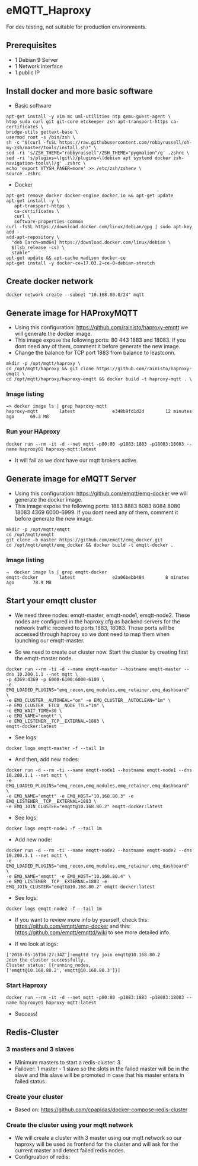 # eMQTT_Haproxy

For dev testing, not suitable for production environments. 

## Prerequisites

- 1 Debian 9 Server
- 1 Network interface
- 1 public IP

## Install docker and more basic software

 - Basic software
```
apt-get install -y vim mc uml-utilities ntp qemu-guest-agent \
htop sudo curl git git-core etckeeper zsh apt-transport-https ca-certificates \
bridge-utils gettext-base \
usermod root -s /bin/zsh \
sh -c "$(curl -fsSL https://raw.githubusercontent.com/robbyrussell/oh-my-zsh/master/tools/install.sh)" \
sed -ri 's/ZSH_THEME="robbyrussell"/ZSH_THEME="pygmalion"/g' .zshrc \
sed -ri 's/plugins=\(git\)/plugins=\(debian apt systemd docker zsh-navigation-tools\)/g' .zshrc \
echo 'export VTYSH_PAGER=more' >> /etc/zsh/zshenv \
source .zshrc
```
 - Docker
 
 ```
 apt-get remove docker docker-engine docker.io && apt-get update
apt-get install -y \
    apt-transport-https \
    ca-certificates \
    curl \
    software-properties-common
curl -fsSL https://download.docker.com/linux/debian/gpg | sudo apt-key add -
add-apt-repository \
   "deb [arch=amd64] https://download.docker.com/linux/debian \
   $(lsb_release -cs) \
   stable"
apt-get update && apt-cache madison docker-ce
apt-get install -y docker-ce=17.03.2~ce-0~debian-stretch
 ```
## Create docker network 

```
docker network create --subnet "10.168.80.0/24" mqtt
```
## Generate image for HAProxyMQTT

- Using this configuration: https://github.com/rainisto/haproxy-emqtt we will generate the docker image.
- This image expose the following ports: 80 443 1883 and 18083. If you dont need any of them, comment it before generate the new image. 
- Change the balance for TCP port 1883 from balance to leastconn.

```
mkdir -p /opt/mqtt/haproxy \ 
cd /opt/mqtt/haproxy && git clone https://github.com/rainisto/haproxy-emqtt \
cd /opt/mqtt/haproxy/haproxy-emqtt && docker build -t haproxy-mqtt . \ 
``` 

### Image listing

```
=> docker image ls | grep haproxy-mqtt
haproxy-mqtt        latest              e348b9fd1d2d        12 minutes ago      69.3 MB
```
### Run your HAproxy

```
docker run --rm -it -d --net mqtt -p80:80 -p1883:1883 -p18083:18083 --name haproxy01 haproxy-mqtt:latest
```
- It will fail as we dont have our mqtt brokers active. 

## Generate image for eMQTT Server

- Using this configuration: https://github.com/emqtt/emq-docker we will generate the docker image.
- This image expose the following ports: 1883 8883 8083 8084 8080 18083 4369 6000-6999. If you dont need any of them, comment it before generate the new image. 

```
mkdir -p /opt/mqtt/emqtt
cd /opt/mqtt/emqtt
git clone -b master https://github.com/emqtt/emq_docker.git 
cd /opt/mqtt/emqtt/emq_docker && docker build -t emqtt-docker . 
``` 

### Image listing

```
⇒  docker image ls | grep emqtt-docker
emqtt-docker        latest              e2a06bebb484        8 minutes ago       78.9 MB
```

## Start your emqtt cluster

- We need three nodes: emqtt-master, emqtt-node1, emqtt-node2. These nodes are configured in the haproxy.cfg as backend servers for the network traffic received to ports 1883, 18083. Those ports will be accessed through haproxy so we dont need to map them when launching our emqtt-master.

- So we need to create our cluster now. Start the cluster by creating first the emqtt-master node. 

```
docker run --rm -ti -d --name emqtt-master --hostname emqtt-master --dns 10.200.1.1 --net mqtt \
-p 4369:4369 -p 6000-6100:6000-6100 \ 
-e EMQ_LOADED_PLUGINS="emq_recon,emq_modules,emq_retainer,emq_dashboard" \
-e EMQ_CLUSTER__AUTOHEAL="on" -e EMQ_CLUSTER__AUTOCLEAN="1m" \ 
-e EMQ_CLUSTER__ETCD__NODE_TTL="1m" \ 
-e EMQ_WAIT_TIME=30 \
-e EMQ_NAME="emqtt" \ 
-e EMQ_LISTENER__TCP__EXTERNAL=1883 \
emqtt-docker:latest
```

- See logs:

```
docker logs emqtt-master -f --tail 1m
```

- And then, add new nodes:

```
docker run -d --rm -ti --name emqtt-node1 --hostname emqtt-node1 --dns 10.200.1.1 --net mqtt \
-e EMQ_LOADED_PLUGINS="emq_recon,emq_modules,emq_retainer,emq_dashboard" \ 
-e EMQ_NAME="emqtt" -e EMQ_HOST="10.168.80.3" -e EMQ_LISTENER__TCP__EXTERNAL=1883 \
-e EMQ_JOIN_CLUSTER="emqtt@10.168.80.2" emqtt-docker:latest
```

- See logs: 

```
docker logs emqtt-node1 -f --tail 1m
```

- Add new node: 

```
docker run -d --rm -ti --name emqtt-node2 --hostname emqtt-node2 --dns 10.200.1.1 --net mqtt \
-e EMQ_LOADED_PLUGINS="emq_recon,emq_modules,emq_retainer,emq_dashboard" \
-e EMQ_NAME="emqtt" -e EMQ_HOST="10.168.80.4" \
-e EMQ_LISTENER__TCP__EXTERNAL=1883 -e EMQ_JOIN_CLUSTER="emqtt@10.168.80.2" emqtt-docker:latest 
```

- See logs: 

```
docker logs emqtt-node2 -f --tail 1m
```

- If you want to review more info by yourself, check this: https://github.com/emqtt/emq-docker and this: https://github.com/emqtt/emqttd/wiki to see more detailed info. 

- If we look at logs: 

```
['2018-05-16T16:27:34Z']:emqttd try join emqtt@10.168.80.2
Join the cluster successfully.
Cluster status: [{running_nodes,['emqtt@10.168.80.2','emqtt@10.168.80.3']}]
```

### Start Haproxy

```
docker run --rm -it -d --net mqtt -p80:80 -p1883:1883 -p18083:18083 --name haproxy01 haproxy-mqtt:latest
```

- Success!

## Redis-Cluster

### 3 masters and 3 slaves
- Minimum masters to start a redis-cluster: 3 
- Failover: 1 master - 1 slave so the slots in the failed master will be in the slave and this slave will be promoted in case that his master enters in failed status. 

### Create your cluster

- Based on: https://github.com/cpapidas/docker-compose-redis-cluster

### Create the cluster using your mqtt network

- We will create a cluster with 3 master using our mqtt network so our haproxy will be used as frontend for the cluster and will ask for the current master and detect failed redis nodes.
- Configruation of redis: 



